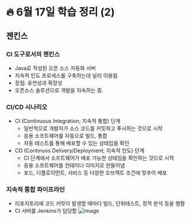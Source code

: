 # :fire: 6월 17일 학습 정리 (2)

## 젠킨스

### CI 도구로서의 젠킨스

- Java로 작성된 오픈 소스 자동화 서버
- 지속적 인도 프로세스를 구축하는데 널리 이용됨
- 장점: 유연성과 확장성
- 오픈소스 솔루션으로 개발을 지속하는 중.

### CI/CD 시나리오

- CI (Continuous Integration; 지속적 통합) 단계
  - 일반적으로 개발자가 소스 코드를 커밋하고 푸시하는 것으로 시작
  - 응용 소프트웨어를 자동으로 빌드, 통합
  - 자동 테스트를 통해 배포할 수 있는 상태임을 확인
- CD (Continuos Delivery/Deployment; 지속적 인도) 단계
  - CI 단계에서 소프트웨어가 배포 가능한 상태임을 확인하는 것으로 시작
  - 응용 소프트웨어를 컨테이너 이미지로 만들어냄
  - 포드, 디플로이먼트, 서비스 등 다양한 오브젝트 조건에 맞추어 배포
 
### 지속적 통합 파이프라인

- 리포지토리에 코드 커밋이 발생할 때마다 빌드, 단위테스트, 정적 분석 등을 행함
- CI 서버를 Jenkins가 담당함
![image](https://github.com/SSOFERRET/devcourse-review/assets/148465774/c6c540a4-2c9c-44dc-ab44-78ac86db3ca5)

  
